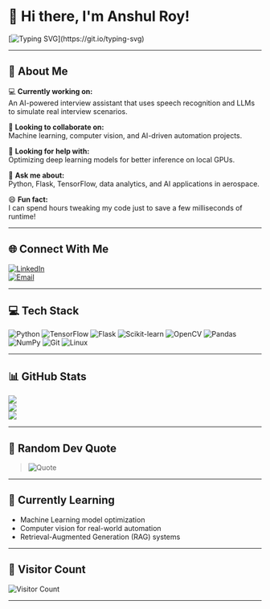 # 👋 Hi there, I'm Anshul Roy!  

[![Typing SVG](https://readme-typing-svg.herokuapp.com?font=Fira+Code&weight=500&pause=1000&color=3EB489&center=true&vCenter=true&width=700&lines=AI+%7C+Machine+Learning+%7C+Data+Science+Enthusiast;Technical+Lead+at+NASA+HERC+2025+Team+Mushak;Python+%7C+Flask+%7C+TensorFlow+Developer;Always+learning+and+building+cool+stuff!)](https://git.io/typing-svg)

---

## 💫 About Me  
💻 **Currently working on:**  
An AI-powered interview assistant that uses speech recognition and LLMs to simulate real interview scenarios.  

🤝 **Looking to collaborate on:**  
Machine learning, computer vision, and AI-driven automation projects.  

🧠 **Looking for help with:**  
Optimizing deep learning models for better inference on local GPUs.  

💬 **Ask me about:**  
Python, Flask, TensorFlow, data analytics, and AI applications in aerospace.  

😄 **Fun fact:**  
I can spend hours tweaking my code just to save a few milliseconds of runtime!  

---

## 🌐 Connect With Me  
[![LinkedIn](https://img.shields.io/badge/LinkedIn-%230077B5.svg?logo=linkedin&logoColor=white)](https://linkedin.com/in/roy-anshul)  
[![Email](https://img.shields.io/badge/Email-D14836?logo=gmail&logoColor=white)](mailto:royanshul5002@gmail.com)

---

## 💻 Tech Stack
![Python](https://img.shields.io/badge/Python-3776AB?logo=python&logoColor=white)
![TensorFlow](https://img.shields.io/badge/TensorFlow-FF6F00?logo=tensorflow&logoColor=white)
![Flask](https://img.shields.io/badge/Flask-000000?logo=flask&logoColor=white)
![Scikit-learn](https://img.shields.io/badge/Scikit--learn-F7931E?logo=scikitlearn&logoColor=white)
![OpenCV](https://img.shields.io/badge/OpenCV-27338e?logo=opencv&logoColor=white)
![Pandas](https://img.shields.io/badge/Pandas-150458?logo=pandas&logoColor=white)
![NumPy](https://img.shields.io/badge/NumPy-013243?logo=numpy&logoColor=white)
![Git](https://img.shields.io/badge/Git-F05033?logo=git&logoColor=white)
![Linux](https://img.shields.io/badge/Linux-FCC624?logo=linux&logoColor=black)

---

## 📊 GitHub Stats
![](https://github-readme-stats.vercel.app/api?username=AnshulRoy&theme=react&hide_border=false&include_all_commits=true&count_private=true)  
![](https://github-readme-streak-stats.herokuapp.com/?user=AnshulRoy&theme=react&hide_border=false)  
![](https://github-readme-stats.vercel.app/api/top-langs/?username=AnshulRoy&theme=react&hide_border=false&layout=compact)

---

## 🧩 Random Dev Quote  
> ![Quote](https://quotes-github-readme.vercel.app/api?type=horizontal&theme=radical)

---

## 🧠 Currently Learning  
- Machine Learning model optimization  
- Computer vision for real-world automation  
- Retrieval-Augmented Generation (RAG) systems  

---

## 🔢 Visitor Count  
![Visitor Count](https://komarev.com/ghpvc/?username=AnshulRoy&style=for-the-badge)

---
